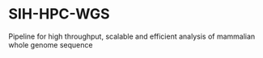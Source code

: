 # SIH-HPC-WGS
Pipeline for high throughput, scalable and efficient analysis of mammalian whole genome sequence 
